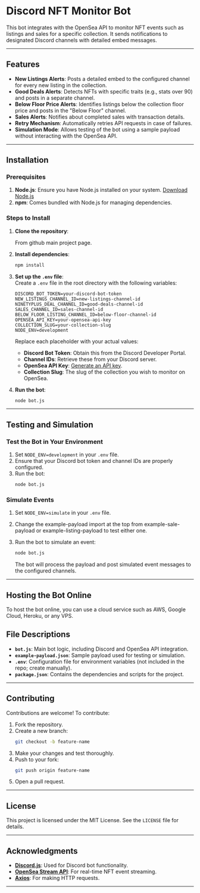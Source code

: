 # Discord NFT Monitor Bot

This bot integrates with the OpenSea API to monitor NFT events such as listings and sales for a specific collection. It sends notifications to designated Discord channels with detailed embed messages.

---

## Features

- **New Listings Alerts**: Posts a detailed embed to the configured channel for every new listing in the collection.
- **Good Deals Alerts**: Detects NFTs with specific traits (e.g., stats over 90) and posts in a separate channel.
- **Below Floor Price Alerts**: Identifies listings below the collection floor price and posts in the "Below Floor" channel.
- **Sales Alerts**: Notifies about completed sales with transaction details.
- **Retry Mechanism**: Automatically retries API requests in case of failures.
- **Simulation Mode**: Allows testing of the bot using a sample payload without interacting with the OpenSea API.

---

## Installation

### Prerequisites

1. **Node.js**: Ensure you have Node.js installed on your system. [Download Node.js](https://nodejs.org/)
2. **npm**: Comes bundled with Node.js for managing dependencies.

### Steps to Install

1. **Clone the repository**:

    From github main project page.

2. **Install dependencies**:
   ```bash
   npm install
   ```

3. **Set up the `.env` file**:  
   Create a `.env` file in the root directory with the following variables:

   ```env
   DISCORD_BOT_TOKEN=your-discord-bot-token
   NEW_LISTINGS_CHANNEL_ID=new-listings-channel-id
   NINETYPLUS_DEAL_CHANNEL_ID=good-deals-channel-id
   SALES_CHANNEL_ID=sales-channel-id
   BELOW_FLOOR_LISTING_CHANNEL_ID=below-floor-channel-id
   OPENSEA_API_KEY=your-opensea-api-key
   COLLECTION_SLUG=your-collection-slug
   NODE_ENV=development
   ```

   Replace each placeholder with your actual values:
   - **Discord Bot Token**: Obtain this from the Discord Developer Portal.
   - **Channel IDs**: Retrieve these from your Discord server.
   - **OpenSea API Key**: [Generate an API key](https://docs.opensea.io/reference/request-an-api-key).
   - **Collection Slug**: The slug of the collection you wish to monitor on OpenSea.

4. **Run the bot**:
   ```bash
   node bot.js
   ```

---

## Testing and Simulation

### Test the Bot in Your Environment
1. Set `NODE_ENV=development` in your `.env` file.
2. Ensure that your Discord bot token and channel IDs are properly configured.
3. Run the bot:
   ```bash
   node bot.js
   ```

### Simulate Events
1. Set `NODE_ENV=simulate` in your `.env` file.
2. Change the example-payload import at the top from example-sale-payload or example-listing-payload to test either one.
3. Run the bot to simulate an event:
   ```bash
   node bot.js
   ```

   The bot will process the payload and post simulated event messages to the configured channels.

---

## Hosting the Bot Online

To host the bot online, you can use a cloud service such as AWS, Google Cloud, Heroku, or any VPS.

## File Descriptions

- **`bot.js`**: Main bot logic, including Discord and OpenSea API integration.
- **`example-payload.json`**: Sample payload used for testing or simulation.
- **`.env`**: Configuration file for environment variables (not included in the repo; create manually).
- **`package.json`**: Contains the dependencies and scripts for the project.

---

## Contributing

Contributions are welcome! To contribute:
1. Fork the repository.
2. Create a new branch:
   ```bash
   git checkout -b feature-name
   ```
3. Make your changes and test thoroughly.
4. Push to your fork:
   ```bash
   git push origin feature-name
   ```
5. Open a pull request.

---

## License

This project is licensed under the MIT License. See the `LICENSE` file for details.

---

## Acknowledgments

- **[Discord.js](https://discord.js.org/)**: Used for Discord bot functionality.
- **[OpenSea Stream API](https://docs.opensea.io/reference/stream-api-overview)**: For real-time NFT event streaming.
- **[Axios](https://axios-http.com/)**: For making HTTP requests.

---